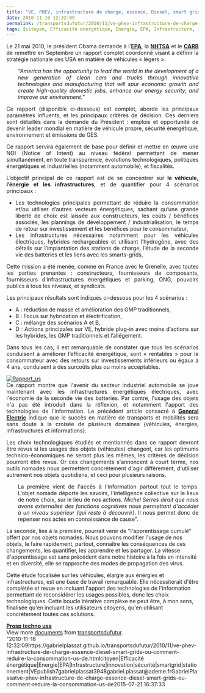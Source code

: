```yaml
---
title: "VE, PHEV, infrastructure de charge, essence, Diesel, smart grids, ou comment réduire la consommation US de pétrole de 1 milliard de baril (jusqu’en 2025) tout en réduisant le coût total de possession de $6,000 par véhicule ?"
date: 2010-11-16 12:32:09
permalink: /transportsdufutur/2010/11/ve-phev-infrastructure-de-charge-essence-diesel-smart-grids-ou-comment-reduire-la-consommation-us-de.html
tags: [citoyen, Efficacité énergétique, Energie, EPA, Infrastructure, innovation, sécurité, smartgrid, stationnement, VE]
---
```


<p style="text-align: justify">Le 21 mai 2010, le président Obama demande à l’<strong><a href="http://www.epa.gov" target="_blank">EPA</a></strong>, la <strong><a href="http://www.nhtsa.gov" target="_blank">NHTSA</a></strong> et le <strong><a href="http://www.arb.ca.gov/" target="_blank">CARB </a></strong>de remettre en Septembre un rapport complet coordonné visant à définir la stratégie nationale des USA en matière de véhicules « légers ».</p> <p style="text-align: justify;padding-left: 30px"><em>“</em><em>America</em><em> has the opportunity to lead the world in the development of a new generation of clean cars and trucks through innovative technologies and manufacturing that will spur economic growth and create high-quality domestic jobs, enhance our energy security, and improve our environment.”</em></p> <p style="text-align: justify">Ce rapport (disponible ci-dessous) est complet, aborde les principaux paramètres influents, et les principaux critères de décision. Ces derniers sont détaillés dans la demande du Président : emplois et opportunité de devenir leader mondial en matière de véhicule propre, sécurité énergétique, environnement et émissions de GES. </p>  <!--more-->   <p style="text-align: justify">Ce rapport servira également de base pour définir et mettre en œuvre une NOI (Notice of Intent) au niveau fédéral permettant de mener simultanément, en toute transparence, évolutions technologiques, politiques énergétiques et industrielles (notamment automobile), et fiscalités.</p> <p style="text-align: justify">L’objectif principal de ce rapport est de se concentrer sur <strong>le véhicule, l’énergie et les infrastructures</strong>, et de quantifier pour 4 scénarios principaux :</p> <ul style="text-align: justify"> <li>Les technologies principales permettant de réduire la consommation et/ou utiliser d’autres vecteurs énergétiques, sachant qu’une grande liberté de choix est laissée aux constructeurs, les coûts / bénéfices associés, les plannings de développement / industrialisation, le temps de retour sur investissement et les bénéfices pour le consommateur,</li> <li>Les infrastructures nécessaires notamment pour les véhicules électriques, hybrides rechargeables et utilisant l’hydrogène, avec des détails sur l’implantation des stations de charge, l’étude de la seconde vie des batteries et les liens avec les smarts-grids,</li> </ul> <p style="text-align: justify">Cette mission a été menée, comme en France avec le Grenelle, avec toutes les parties prenantes : constructeurs, fournisseurs de composants, fournisseurs d’infrastructures énergétiques et parking, ONG, pouvoirs publics à tous les niveaux, et syndicats.</p> <p style="text-align: justify">Les principaux résultats sont indiqués ci-dessous pour les 4 scénarios :</p> <ul style="text-align: justify"> <li>A : réduction de masse et amélioration des GMP traditionnels,</li> <li>B : Focus sur hybridation et électrification,</li> <li>C : mélange des scénarios A et B,</li> <li>D : Actions principales sur VE, hybride plug-in avec moins d’actions sur les hybrides, les GMP traditionnels et l’allégement.</li> </ul> <p style="text-align: justify">Dans tous les cas, il est remarquable de constater que tous les scénarios conduisent à améliorer l’efficacité énergétique, sont « rentables » pour le consommateur avec des retours sur investissements inférieurs ou égaux à 4 ans, conduisent à des surcoûts plus ou moins acceptables.</p> <p style="text-align: justify"><a href="https://gabrielplassat.github.io/transportsdufutur/wp-content/uploads/sites/6/old/6a0120a66d2ad4970b0133f5e55ff2970b-800wi.jpg" rel="lightbox"><img alt="Rapport_us" class="asset  asset-image at-xid-6a0120a66d2ad4970b0133f5e55ff2970b" src="/wp-content/uploads/sites/6/old/6a0120a66d2ad4970b0133f5e55ff2970b-500wi.jpg" style="margin-left: auto;margin-right: auto" title="Rapport_us" /></a> <br />Ce rapport montre que l'avenir du secteur industriel automobile se joue maintenant avec les infrastructures énergétiques électriques, avec l'économie de la seconde vie des batteries. Par contre, l'usage des objets n'a pas été introduit dans la réflexion, et notamment l'apport des technologies de l'information. Le précédent article consacré à <strong><a href="https://gabrielplassat.github.io/transportsdufutur/2010/11/general-electric-se-prepare-a-devenir-le-leader-mondial-en-matiere-de-mobilite-electrique.html" target="_blank">General Electric</a></strong> indique que le succès en matière de transports et mobilités sera sans doute à la croisée de plusieurs domaines {véhicules, énergies, infrastructures et informations}.</p> <p style="text-align: justify">Les choix technologiques étudiés et mentionnés dans ce rapport devront être revus si les usages des objets (véhicules) changent, car les optimums technico-économiques ne seront plus les mêmes, les critères de décision pourront être revus. Or ces changements s'annoncent à court terme, nos outils nomades nous permettent concrétement d'agir différement, d'utiliser autrement nos objets quotidiens, et ceci pour plusieurs raisons.</p> <p style="text-align: justify;padding-left: 30px">La première vient de l'accès à l'information partout tout le temps. L'objet nomade déporte les savoirs, l'intelligence collective sur le lieux de notre choix, sur le lieu de nos actions. <em>Michel Serres dirait que nous avons externalisé des fonctions cognitives nous permettant d'accéder à un niveau supérieur (qui reste à découvrir)</em>. Il nous permet donc de repenser nos actes en connaissance de cause".</p> <p style=""text-align: justifypadding-left: 30px"">La seconde, liée à la première, pourrait venir de "l'apprentissage cumulé" offert par nos objets nomades. Nous pouvons modifier l'usage de nos objets, le faire rapidement, partout, connaître les conséquences de ces changements, les quantifier, les apprendre et les partager. La vitesse d'apprentissage est sans précédent dans notre histoire à la fois en intensité et en diversité, elle se rapproche des modes de propagation des virus.</p> <p style=""text-align: justify"">Cette étude focalisée sur les véhicules, élargie aux énergies et infrastructures, est une base de travail remarquable. Elle nécessiterait d'être complétée et revue en incluant l'apport des technologies de l'information permettant de reconsidérer les usages possibles, donc les choix technologiques. Cette boucle itérative complexe ne peut être, à mon sens, finalisée qu'en incluant les utilisateurs citoyens, qu'en utilisant concrétement toutes ces solutions.</p> <div id=""__ss_5784488"" style=""width: 477px""><strong style=""margin: 12px 0 4px""><a href=""http://www.slideshare.net/transportsdufutur/prosp-techno-usa"" title=""Prosp techno usa"">Prosp techno usa</a></strong>        <div style=""padding: 5px 0 12px"">View more <a href=""http://www.slideshare.net/"">documents</a> from <a href=""http://www.slideshare.net/transportsdufutur"">transportsdufutur</a>.</div> </div>"2010-11-16 12:32:09https://gabrielplassat.github.io/transportsdufutur/2010/11/ve-phev-infrastructure-de-charge-essence-diesel-smart-grids-ou-comment-reduire-la-consommation-us-de.htmlcitoyen|Efficacité énergétique|Energie|EPA|Infrastructure|innovation|sécurité|smartgrid|stationnement|VEpublish7gabrielplassat3948gabriel.plassat@ademe.frGabrielPlassatve-phev-infrastructure-de-charge-essence-diesel-smart-grids-ou-comment-reduire-la-consommation-us-de2015-07-21 16:37:33
